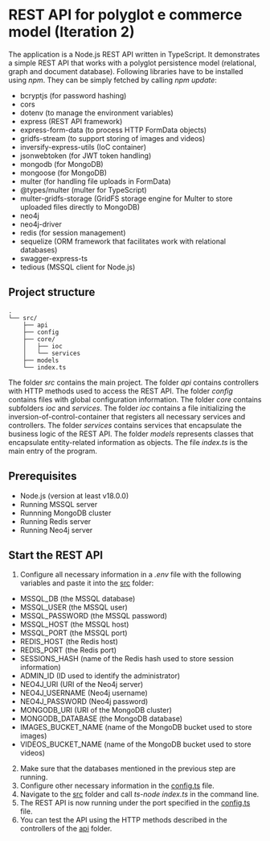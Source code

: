 # REST API for polyglot e commerce model (Iteration 2)
The application is a Node.js REST API written in TypeScript.
It demonstrates a simple REST API that works with a polyglot persistence model (relational, graph and document database).
Following libraries have to be installed using *npm*.
They can be simply fetched by calling *npm update*:

* bcryptjs (for password hashing)
* cors
* dotenv (to manage the environment variables)
* express (REST API framework)
* express-form-data (to process HTTP FormData objects)
* gridfs-stream (to support storing of images and videos)
* inversify-express-utils (IoC container)
* jsonwebtoken (for JWT token handling)
* mongodb (for MongoDB)
* mongoose (for MongoDB)
* multer (for handling file uploads in FormData)
* @types/multer (multer for TypeScript)
* multer-gridfs-storage (GridFS storage engine for Multer to store uploaded files directly to MongoDB)
* neo4j
* neo4j-driver
* redis (for session management)
* sequelize (ORM framework that facilitates work with relational databases)
* swagger-express-ts
* tedious (MSSQL client for Node.js)

## Project structure
```
.
└── src/
    ├── api
    ├── config
    ├── core/
    │   ├── ioc
    │   └── services
    ├── models
    └── index.ts
```
The folder *src* contains the main project.
The folder *api* contains controllers with HTTP methods used to access the REST API.
The folder *config* contains files with global configuration information.
The folder *core* contains subfolders *ioc* and *services*.
The folder *ioc* contains a file initializing the inversion-of-control-container
that registers all necessary services and controllers.
The folder *services* contains services that encapsulate the business logic of the 
REST API.
The folder *models* represents classes that encapsulate entity-related
information as objects.
The file *index.ts* is the main entry of the program.

## Prerequisites
* Node.js (version at least v18.0.0) 
* Running MSSQL server
* Runnning MongoDB cluster
* Running Redis server
* Running Neo4j server

## Start the REST API
1. Configure all necessary information in a *.env* file
with the following variables and paste it into the [src](./src) folder:
- MSSQL_DB (the MSSQL database)
- MSSQL_USER (the MSSQL user)
- MSSQL_PASSWORD (the MSSQL password)
- MSSQL_HOST (the MSSQL host)
- MSSQL_PORT (the MSSQL port)
- REDIS_HOST (the Redis host)
- REDIS_PORT (the Redis port)
- SESSIONS_HASH (name of the Redis hash used to store session information)
- ADMIN_ID (ID used to identify the administrator)
- NEO4J_URI (URI of the Neo4j server)
- NEO4J_USERNAME (Neo4j username)
- NEO4J_PASSWORD (Neo4j password)
- MONGODB_URI (URI of the MongoDB cluster)
- MONGODB_DATABASE (the MongoDB database)
- IMAGES_BUCKET_NAME (name of the MongoDB bucket used to store images)
- VIDEOS_BUCKET_NAME (name of the MongoDB bucket used to store videos)
2. Make sure that the databases mentioned in the previous step are running.
3. Configure other necessary information in the [config.ts](./src/config/config.ts) file.
4. Navigate to the [src](./src) folder and call *ts-node index.ts* in the command line.
5. The REST API is now running under the port specified in the [config.ts](./src/config/config.ts) file.
6. You can test the API using the HTTP methods described in the controllers
of the [api](./src/api) folder.
